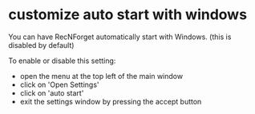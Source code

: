 # customize auto start with windows
You can have RecNForget automatically start with Windows.
(this is disabled by default)

To enable or disable this setting:
- open the menu at the top left of the main window
- click on 'Open Settings'
- click on 'auto start'
- exit the settings window by pressing the accept button
